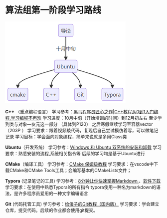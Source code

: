 # 算法组第一阶段学习路线

![image-20250721164925424](images/image-20250721164925424.png)

**C++** （重点编程语⾔）
学习参考：[黑马程序员匠心之作|C++教程从0到1入门编程,学习编程不再难](https://www.bilibili.com/video/BV1et411b73Z)
学习进度：10⽉中旬（开始培训的时间）到12⽉初左右 ⾄少学到类与对象—友元这⼀部分 （具体到P120） 之后寒假继续学习⾄容器vector（203P ）
学习要求：跟着视频敲代码，复现后⾃⼰尝试模仿着写，可以做笔记记录 
学习⽬标：学会⾯向对象编程，简单来说就是多用Class类

**Ubuntu**（开发系统）
学习参考：[Windows 和 Ubuntu 双系统的安装和卸载](https://www.bilibili.com/video/BV1554y1n7zv/)
学习要求：熟悉安装的流程,系统相关指令等
后续的学习均是基于Ubuntu进行

**CMake**（编译⼯具）
学习参考：[CMake 保姆级教程](https://subingwen.cn/cmake/CMake-primer/)
学习要求：在vscode中下载CMake和CMake Tools⼯具；会编写基本的CMakeLists⽂件；

**Typora** (记录笔记的⼯具)
学习参考：[8分钟让你快速掌握Markdown ](https://www.bilibili.com/video/BV1JA411h7Gw)、[软件下载](https://github.com/wyf9661/typora-free)
学习要求：在使用中熟悉Typora的所有指令
typora使用一种名为markdown的语法，是许多程序员爱用的一种文字编辑语言

**Git** (代码托管⼯具)
学习参考：[给傻子的Git教程（国内版）](https://www.bilibili.com/video/BV1bRN2enEtV)
学习要求：学会建立仓库，提交代码。后续的作业都会使用git提交。

